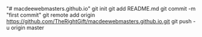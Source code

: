 "# macdeewebmasters.github.io"  git init git add README.md git commit -m "first commit" git remote add origin https://github.com/TheRightGift/macdeewebmasters.github.io.git git push -u origin master 
